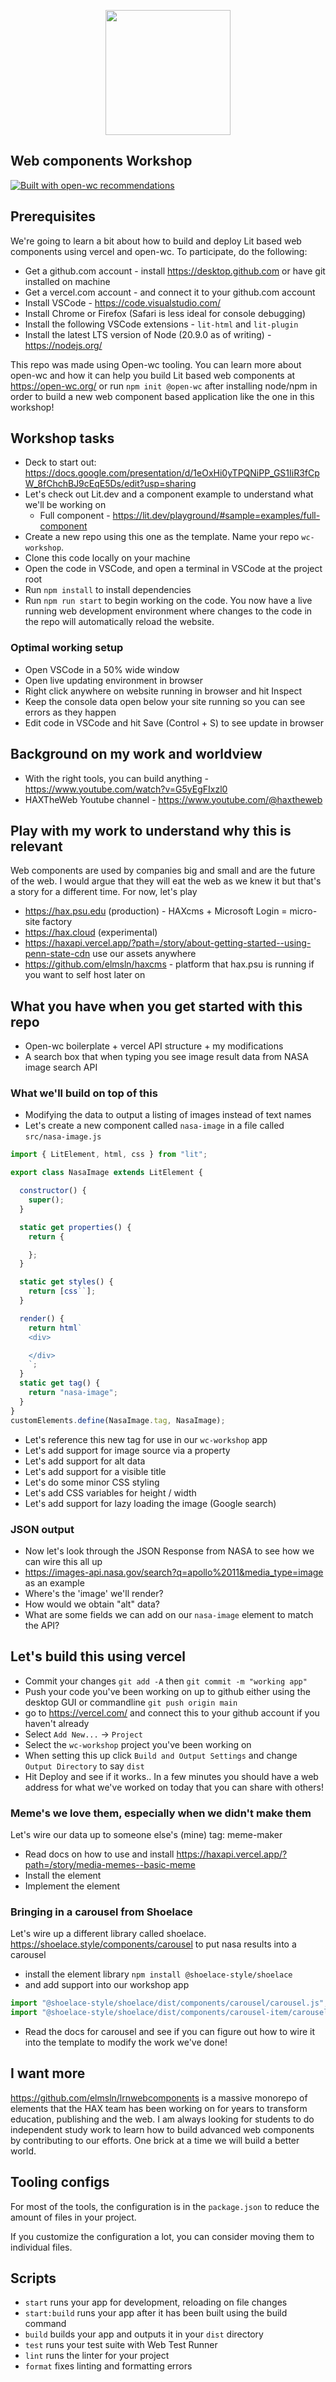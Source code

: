 <p align="center">
  <img width="200" src="https://open-wc.org/hero.png"></img>
</p>

## Web components Workshop

[![Built with open-wc recommendations](https://img.shields.io/badge/built%20with-open--wc-blue.svg)](https://github.com/open-wc)

## Prerequisites
We're going to learn a bit about how to build and deploy Lit based web components using vercel and open-wc. To participate, do the following:

- Get a github.com account - install https://desktop.github.com or have git installed on machine
- Get a vercel.com account - and connect it to your github.com account
- Install VSCode - https://code.visualstudio.com/
- Install Chrome or Firefox (Safari is less ideal for console debugging)
- Install the following VSCode extensions - `lit-html` and `lit-plugin`
- Install the latest LTS version of Node (20.9.0 as of writing) - https://nodejs.org/

This repo was made using Open-wc tooling. You can learn more about open-wc and how it can help you build Lit based web components at https://open-wc.org/ or run `npm init @open-wc` after installing node/npm in order to build a new web component based application like the one in this workshop!

## Workshop tasks
- Deck to start out: https://docs.google.com/presentation/d/1eOxHi0yTPQNiPP_GS1IiR3fCpW_8fChchBJ9cEqE5Ds/edit?usp=sharing
- Let's check out Lit.dev and a component example to understand what we'll be working on
  - Full component - https://lit.dev/playground/#sample=examples/full-component
- Create a new repo using this one as the template. Name your repo `wc-workshop`.
- Clone this code locally on your machine
- Open the code in VSCode, and open a terminal in VSCode at the project root
- Run `npm install` to install dependencies
- Run `npm run start` to begin working on the code. You now have a live running web development environment where changes to the code in the repo will automatically reload the website.

### Optimal working setup
- Open VSCode in a 50% wide window
- Open live updating environment in browser
- Right click anywhere on website running in browser and hit Inspect
- Keep the console data open below your site running so you can see errors as they happen
- Edit code in VSCode and hit Save (Control + S) to see update in browser

## Background on my work and worldview
- With the right tools, you can build anything - https://www.youtube.com/watch?v=G5yEgFIxzl0
- HAXTheWeb Youtube channel - https://www.youtube.com/@haxtheweb

## Play with my work to understand why this is relevant
Web components are used by companies big and small and are the future of the web. I would argue that they will eat the web as we knew it but that's a story for a different time. For now, let's play
- https://hax.psu.edu (production) - HAXcms + Microsoft Login = micro-site factory
- https://hax.cloud (experimental)
- https://haxapi.vercel.app/?path=/story/about-getting-started--using-penn-state-cdn use our assets anywhere
- https://github.com/elmsln/haxcms - platform that hax.psu is running if you want to self host later on

## What you have when you get started with this repo
- Open-wc boilerplate + vercel API structure + my modifications
- A search box that when typing you see image result data from NASA image search API

### What we'll build on top of this
- Modifying the data to output a listing of images instead of text names
- Let's create a new component called `nasa-image` in a file called `src/nasa-image.js`
```js
import { LitElement, html, css } from "lit";

export class NasaImage extends LitElement {

  constructor() {
    super();
  }

  static get properties() {
    return {

    };
  }

  static get styles() {
    return [css``];
  }

  render() {
    return html`
    <div>

    </div>
    `;
  }
  static get tag() {
    return "nasa-image";
  }
}
customElements.define(NasaImage.tag, NasaImage);
```
- Let's reference this new tag for use in our `wc-workshop` app
- Let's add support for image source via a property
- Let's add support for alt data
- Let's add support for a visible title
- Let's do some minor CSS styling
- Let's add CSS variables for height / width
- Let's add support for lazy loading the image (Google search)

### JSON output
- Now let's look through the JSON Response from NASA to see how we can wire this all up
- https://images-api.nasa.gov/search?q=apollo%2011&media_type=image as an example
- Where's the 'image' we'll render?
- How would we obtain "alt" data?
- What are some fields we can add on our `nasa-image` element to match the API?

## Let's build this using vercel
- Commit your changes `git add -A` then `git commit -m "working app"`
- Push your code you've been working on up to github either using the desktop GUI or commandline `git push origin main`
- go to https://vercel.com/ and connect this to your github account if you haven't already
- Select `Add New...` -> `Project`
- Select the `wc-workshop` project you've been working on
- When setting this up click `Build and Output Settings` and change `Output Directory` to say `dist`
- Hit Deploy and see if it works.. In a few minutes you should have a web address for what we've worked on today that you can share with others!

### Meme's we love them, especially when we didn't make them
Let's wire our data up to someone else's (mine) tag: meme-maker
- Read docs on how to use and install https://haxapi.vercel.app/?path=/story/media-memes--basic-meme
- Install the element
- Implement the element

### Bringing in a carousel from Shoelace
Let's wire up a different library called shoelace. https://shoelace.style/components/carousel to put nasa results into a carousel
- install the element library `npm install @shoelace-style/shoelace`
- and add support into our workshop app
```js
import "@shoelace-style/shoelace/dist/components/carousel/carousel.js";
import "@shoelace-style/shoelace/dist/components/carousel-item/carousel-item.js";
```
- Read the docs for carousel and see if you can figure out how to wire it into the template to modify the work we've done!

## I want more
https://github.com/elmsln/lrnwebcomponents is a massive monorepo of elements that the HAX team has been working on for years to transform education, publishing and the web. I am always looking for students to do independent study work to learn how to build advanced web components by contributing to our efforts. One brick at a time we will build a better world.

## Tooling configs

For most of the tools, the configuration is in the `package.json` to reduce the amount of files in your project.

If you customize the configuration a lot, you can consider moving them to individual files.

## Scripts

- `start` runs your app for development, reloading on file changes
- `start:build` runs your app after it has been built using the build command
- `build` builds your app and outputs it in your `dist` directory
- `test` runs your test suite with Web Test Runner
- `lint` runs the linter for your project
- `format` fixes linting and formatting errors
